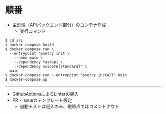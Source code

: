 # 順番

* 主処理（APIバックエンド部分）のコンテナ作成
	- 実行コマンド

```terminal
$ cd src
$ docker-compose build
$ docker-compose run \
  --entrypoint "poetry init \
    --name main \
    --dependency fastapi \
    --dependency uvicorn[standard]" \
  main
$ docker-compose run --entrypoint "poetry install" main
$ docker-compose up
```

---

* GithubActionsによるLinterの導入
* PR・Issueのテンプレート設定
	- 自動テストは記入のみ、現時点ではコメントアウト